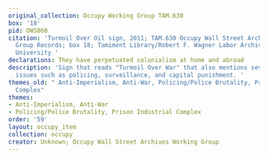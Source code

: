 ```yaml
---
original_collection: Occupy Working Group TAM.630
box: '18'
pid: OWS060
citation: 'Turmoil Over Oil sign, 2011; TAM.630 Occupy Wall Street Archives Working
  Group Records; box 18; Tamiment Library/Robert F. Wagner Labor Archives, New York
  University '
declarations: They have perpetuated colonialism at home and abroad
description: 'Sign that reads "Turmoil Over War" that also mentions several other
  issues such as policing, surveillance, and capital punishment. '
themes_old: " Anti-Imperialism, Anti-War, Policing/Police Brutality, Prison Industrial
  Complex"
themes:
- Anti-Imperialism, Anti-War
- Policing/Police Brutality, Prison Industrial Complex
order: '59'
layout: occupy_item
collection: occupy
creator: Unknown; Occupy Wall Street Archives Working Group
---
```

